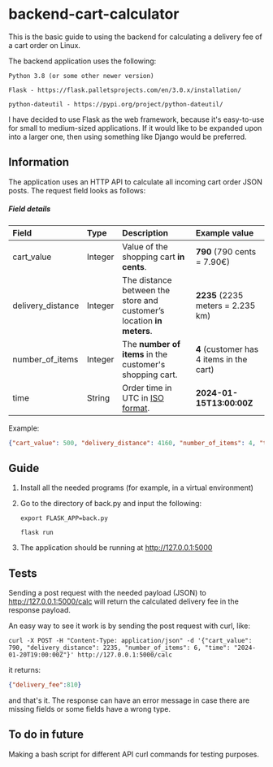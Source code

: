 # backend-cart-calculator

This is the basic guide to using the backend for calculating a delivery fee of a cart order on Linux.

The backend application uses the following:

    Python 3.8 (or some other newer version)
    
    Flask - https://flask.palletsprojects.com/en/3.0.x/installation/
    
    python-dateutil - https://pypi.org/project/python-dateutil/

I have decided to use Flask as the web framework, because it's easy-to-use for small to medium-sized applications. If it would like to be expanded upon into a larger one, then using something like Django would be preferred.

## Information
The application uses an HTTP API to calculate all incoming cart order JSON posts. The request field looks as follows:

##### Field details

| Field             | Type  | Description                                                               | Example value                             |
|:---               |:---   |:---                                                                       |:---                                       |
|cart_value         |Integer|Value of the shopping cart __in cents__.                                   |__790__ (790 cents = 7.90€)                |
|delivery_distance  |Integer|The distance between the store and customer’s location __in meters__.      |__2235__ (2235 meters = 2.235 km)          |
|number_of_items    |Integer|The __number of items__ in the customer's shopping cart.                   |__4__ (customer has 4 items in the cart)   |
|time               |String |Order time in UTC in [ISO format](https://en.wikipedia.org/wiki/ISO_8601). |__2024-01-15T13:00:00Z__                   |

Example:
```json
{"cart_value": 500, "delivery_distance": 4160, "number_of_items": 4, "time": "2024-01-04T12:00:00Z"}
```

## Guide

1. Install all the needed programs (for example, in a virtual environment)

2. Go to the directory of back.py and input the following:

    `export FLASK_APP=back.py`

    `flask run`

3. The application should be running at http://127.0.0.1:5000

## Tests
Sending a post request with the needed payload (JSON) to http://127.0.0.1:5000/calc will return the calculated delivery fee in the response payload.

An easy way to see it work is by sending the post request with curl, like:


```curl
curl -X POST -H "Content-Type: application/json" -d '{"cart_value": 790, "delivery_distance": 2235, "number_of_items": 6, "time": "2024-01-20T19:00:00Z"}' http://127.0.0.1:5000/calc
```


it returns:


```json
{"delivery_fee":810}
```

and that's it. The response can have an error message in case there are missing fields or some fields have a wrong type.

## To do in future

Making a bash script for different API curl commands for testing purposes.


